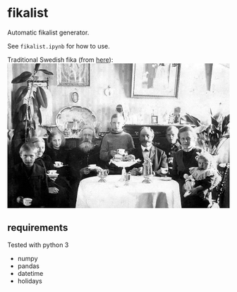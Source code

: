 # fikalist
Automatic fikalist generator. 

See ```fikalist.ipynb``` for how to use.

Traditional Swedish fika (from [here](https://en.wikipedia.org/wiki/Fika_(Sweden))):
![Traditional Swedish fika](https://github.com/cescalara/fikalist/blob/master/images/fika_picture.jpg)


## requirements

Tested with python 3

* numpy
* pandas
* datetime
* holidays
